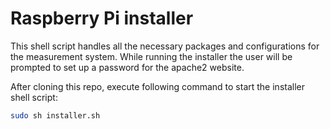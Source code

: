 # Raspberry Pi installer
This shell script handles all the necessary packages and configurations for the measurement system.
While running the installer the user will be prompted to set up a password for the apache2 website.

After cloning this repo, execute following command to start the installer shell script:
```sh
sudo sh installer.sh
```
